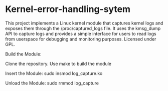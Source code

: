 # Kernel-error-handling-sytem
This project implements a Linux kernel module that captures kernel logs and exposes them through the /proc/captured_logs file. It uses the kmsg_dump API to capture logs and provides a simple interface for users to read logs from userspace for debugging and monitoring purposes. Licensed under GPL.

Build the Module:

Clone the repository.
Use make to build the module


Insert the Module:
sudo insmod log_capture.ko

Unload the Module:
sudo rmmod log_capture


